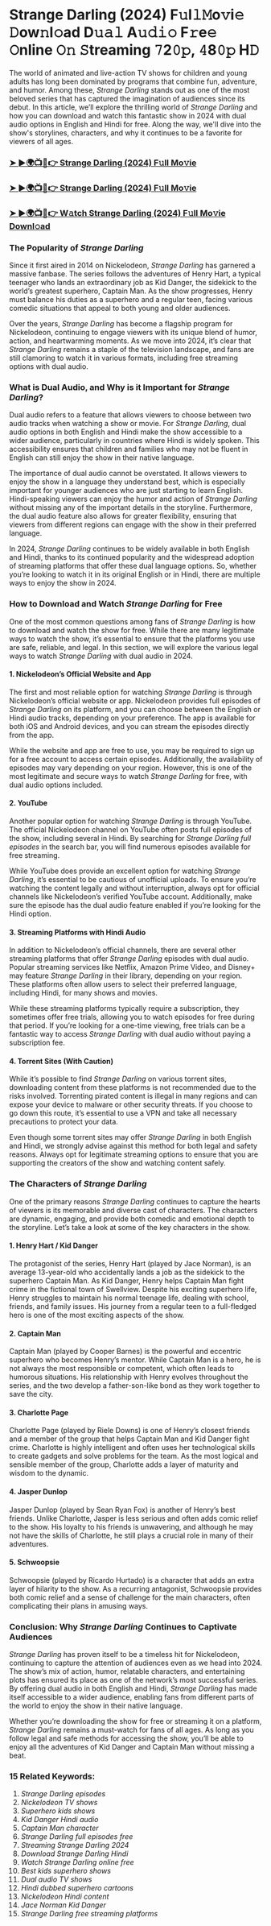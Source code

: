 # Strange Darling (2024) F𝚞l𝚕𝙼o𝚟i𝚎 𝙳ow𝚗l𝚘ad D𝚞𝚊𝚕 A𝚞𝚍𝚒𝚘 F𝚛e𝚎 𝙾nline 𝙾𝚗 𝚂treaming 𝟽2𝟶𝚙, 𝟺8𝟶𝚙 H𝙳

The world of animated and live-action TV shows for children and young adults has long been dominated by programs that combine fun, adventure, and humor. Among these, *Strange Darling* stands out as one of the most beloved series that has captured the imagination of audiences since its debut. In this article, we’ll explore the thrilling world of *Strange Darling* and how you can download and watch this fantastic show in 2024 with dual audio options in English and Hindi for free. Along the way, we'll dive into the show's storylines, characters, and why it continues to be a favorite for viewers of all ages.

<h3><a href="https://bit.ly/4jFn8kq">➤ ►🌍📺📱👉 Strange Darling (2024) F𝚞ll Mo𝚟ie</a></h3>

<h3><a href="https://bit.ly/4jFn8kq">➤ ►🌍📺📱👉 Strange Darling (2024) F𝚞ll Mo𝚟ie</a></h3>

<h3><a href="https://bit.ly/4jFn8kq">➤ ►🌍📺📱👉 W𝚊tch Strange Darling (2024) F𝚞ll Mo𝚟ie Downl𝚘ad</a></h3>

### The Popularity of *Strange Darling*

Since it first aired in 2014 on Nickelodeon, *Strange Darling* has garnered a massive fanbase. The series follows the adventures of Henry Hart, a typical teenager who lands an extraordinary job as Kid Danger, the sidekick to the world’s greatest superhero, Captain Man. As the show progresses, Henry must balance his duties as a superhero and a regular teen, facing various comedic situations that appeal to both young and older audiences.

Over the years, *Strange Darling* has become a flagship program for Nickelodeon, continuing to engage viewers with its unique blend of humor, action, and heartwarming moments. As we move into 2024, it’s clear that *Strange Darling* remains a staple of the television landscape, and fans are still clamoring to watch it in various formats, including free streaming options with dual audio.

### What is Dual Audio, and Why is it Important for *Strange Darling*?

Dual audio refers to a feature that allows viewers to choose between two audio tracks when watching a show or movie. For *Strange Darling*, dual audio options in both English and Hindi make the show accessible to a wider audience, particularly in countries where Hindi is widely spoken. This accessibility ensures that children and families who may not be fluent in English can still enjoy the show in their native language.

The importance of dual audio cannot be overstated. It allows viewers to enjoy the show in a language they understand best, which is especially important for younger audiences who are just starting to learn English. Hindi-speaking viewers can enjoy the humor and action of *Strange Darling* without missing any of the important details in the storyline. Furthermore, the dual audio feature also allows for greater flexibility, ensuring that viewers from different regions can engage with the show in their preferred language.

In 2024, *Strange Darling* continues to be widely available in both English and Hindi, thanks to its continued popularity and the widespread adoption of streaming platforms that offer these dual language options. So, whether you’re looking to watch it in its original English or in Hindi, there are multiple ways to enjoy the show in 2024.

### How to Download and Watch *Strange Darling* for Free

One of the most common questions among fans of *Strange Darling* is how to download and watch the show for free. While there are many legitimate ways to watch the show, it’s essential to ensure that the platforms you use are safe, reliable, and legal. In this section, we will explore the various legal ways to watch *Strange Darling* with dual audio in 2024.

#### 1. **Nickelodeon’s Official Website and App**

The first and most reliable option for watching *Strange Darling* is through Nickelodeon’s official website or app. Nickelodeon provides full episodes of *Strange Darling* on its platform, and you can choose between the English or Hindi audio tracks, depending on your preference. The app is available for both iOS and Android devices, and you can stream the episodes directly from the app.

While the website and app are free to use, you may be required to sign up for a free account to access certain episodes. Additionally, the availability of episodes may vary depending on your region. However, this is one of the most legitimate and secure ways to watch *Strange Darling* for free, with dual audio options included.

#### 2. **YouTube**

Another popular option for watching *Strange Darling* is through YouTube. The official Nickelodeon channel on YouTube often posts full episodes of the show, including several in Hindi. By searching for *Strange Darling full episodes* in the search bar, you will find numerous episodes available for free streaming.

While YouTube does provide an excellent option for watching *Strange Darling*, it’s essential to be cautious of unofficial uploads. To ensure you’re watching the content legally and without interruption, always opt for official channels like Nickelodeon’s verified YouTube account. Additionally, make sure the episode has the dual audio feature enabled if you’re looking for the Hindi option.

#### 3. **Streaming Platforms with Hindi Audio**

In addition to Nickelodeon’s official channels, there are several other streaming platforms that offer *Strange Darling* episodes with dual audio. Popular streaming services like Netflix, Amazon Prime Video, and Disney+ may feature *Strange Darling* in their library, depending on your region. These platforms often allow users to select their preferred language, including Hindi, for many shows and movies.

While these streaming platforms typically require a subscription, they sometimes offer free trials, allowing you to watch episodes for free during that period. If you’re looking for a one-time viewing, free trials can be a fantastic way to access *Strange Darling* with dual audio without paying a subscription fee.

#### 4. **Torrent Sites (With Caution)**

While it’s possible to find *Strange Darling* on various torrent sites, downloading content from these platforms is not recommended due to the risks involved. Torrenting pirated content is illegal in many regions and can expose your device to malware or other security threats. If you choose to go down this route, it’s essential to use a VPN and take all necessary precautions to protect your data.

Even though some torrent sites may offer *Strange Darling* in both English and Hindi, we strongly advise against this method for both legal and safety reasons. Always opt for legitimate streaming options to ensure that you are supporting the creators of the show and watching content safely.

### The Characters of *Strange Darling*

One of the primary reasons *Strange Darling* continues to capture the hearts of viewers is its memorable and diverse cast of characters. The characters are dynamic, engaging, and provide both comedic and emotional depth to the storyline. Let’s take a look at some of the key characters in the show.

#### 1. **Henry Hart / Kid Danger**

The protagonist of the series, Henry Hart (played by Jace Norman), is an average 13-year-old who accidentally lands a job as the sidekick to the superhero Captain Man. As Kid Danger, Henry helps Captain Man fight crime in the fictional town of Swellview. Despite his exciting superhero life, Henry struggles to maintain his normal teenage life, dealing with school, friends, and family issues. His journey from a regular teen to a full-fledged hero is one of the most exciting aspects of the show.

#### 2. **Captain Man**

Captain Man (played by Cooper Barnes) is the powerful and eccentric superhero who becomes Henry’s mentor. While Captain Man is a hero, he is not always the most responsible or competent, which often leads to humorous situations. His relationship with Henry evolves throughout the series, and the two develop a father-son-like bond as they work together to save the city.

#### 3. **Charlotte Page**

Charlotte Page (played by Riele Downs) is one of Henry’s closest friends and a member of the group that helps Captain Man and Kid Danger fight crime. Charlotte is highly intelligent and often uses her technological skills to create gadgets and solve problems for the team. As the most logical and sensible member of the group, Charlotte adds a layer of maturity and wisdom to the dynamic.

#### 4. **Jasper Dunlop**

Jasper Dunlop (played by Sean Ryan Fox) is another of Henry’s best friends. Unlike Charlotte, Jasper is less serious and often adds comic relief to the show. His loyalty to his friends is unwavering, and although he may not have the skills of Charlotte, he still plays a crucial role in many of their adventures.

#### 5. **Schwoopsie**

Schwoopsie (played by Ricardo Hurtado) is a character that adds an extra layer of hilarity to the show. As a recurring antagonist, Schwoopsie provides both comic relief and a sense of challenge for the main characters, often complicating their plans in amusing ways.

### Conclusion: Why *Strange Darling* Continues to Captivate Audiences

*Strange Darling* has proven itself to be a timeless hit for Nickelodeon, continuing to capture the attention of audiences even as we head into 2024. The show’s mix of action, humor, relatable characters, and entertaining plots has ensured its place as one of the network’s most successful series. By offering dual audio in both English and Hindi, *Strange Darling* has made itself accessible to a wider audience, enabling fans from different parts of the world to enjoy the show in their native language.

Whether you’re downloading the show for free or streaming it on a platform, *Strange Darling* remains a must-watch for fans of all ages. As long as you follow legal and safe methods for accessing the show, you’ll be able to enjoy all the adventures of Kid Danger and Captain Man without missing a beat.

### 15 Related Keywords:
1. *Strange Darling episodes*
2. *Nickelodeon TV shows*
3. *Superhero kids shows*
4. *Kid Danger Hindi audio*
5. *Captain Man character*
6. *Strange Darling full episodes free*
7. *Streaming *Strange Darling* 2024*
8. *Download *Strange Darling* Hindi*
9. *Watch *Strange Darling* online free*
10. *Best kids superhero shows*
11. *Dual audio TV shows*
12. *Hindi dubbed superhero cartoons*
13. *Nickelodeon Hindi content*
14. *Jace Norman Kid Danger*
15. *Strange Darling free streaming platforms*
